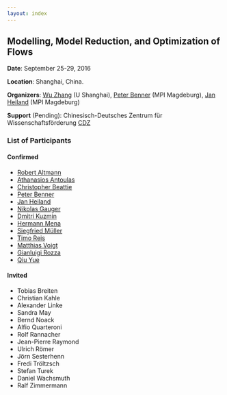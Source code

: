 ```yaml
---
layout: index
---
```


Modelling, Model Reduction, and Optimization of Flows
---

**Date**: September 25-29, 2016 

**Location**: Shanghai, China. 

**Organizers**: [Wu Zhang](http://www.hpcc.shu.edu.cn/Portals/283/people/zhangwu.html) (U Shanghai), [Peter Benner](http://www.mpi-magdeburg.mpg.de/mitarbeiter/26532/15020) (MPI Magdeburg), [Jan Heiland](http://www.mpi-magdeburg.mpg.de/mitarbeiter/29457/834708) (MPI Magdeburg)

**Support** (Pending): Chinesisch-Deutsches Zentrum für Wissenschaftsförderung [CDZ](http://www.sinogermanscience.org.cn/de/index.html)

### List of Participants

#### Confirmed
 * [Robert Altmann](https://www.math.tu-berlin.de/fachgebiete_ag_modnumdiff/fg_numerische_mathematik/v-menue/mitarbeiter/robert_altmann/home/)
 * [Athanasios Antoulas](https://www.jacobs-university.de/directory/aantoulas)
 * [Christopher Beattie](https://www.math.vt.edu/people/beattie/research/Research_Interests.html)
 * [Peter Benner](http://www.mpi-magdeburg.mpg.de/mitarbeiter/26532/15020)
 * [Jan Heiland](http://www.mpi-magdeburg.mpg.de/mitarbeiter/29457/834708)
 * [Nikolas Gauger](http://www.scicomp.uni-kl.de/team/gauger/)
 * [Dmitri Kuzmin](http://www.mathematik.uni-dortmund.de/de/personen/person/Dmitri+Kuzmin.html)
 * [Hermann Mena](http://homepage.uibk.ac.at/~c7021020/)
 * [Siegfried M&uuml;ller](https://www.igpm.rwth-aachen.de/personen/mueller)
 * [Timo Reis](http://www.math.uni-hamburg.de/home/reis/index.html.en)
 * [Matthias Voigt](http://www.math.tu-berlin.de/fachgebiete_ag_modnumdiff/fg_numerische_mathematik/v_menue/mitarbeiter/matthias_voigt/home/)
 * [Gianluigi Rozza](http://www.math.sissa.it/users/gianluigi-rozza)
 * [Qiu Yue](http://www.mpi-magdeburg.mpg.de/employees/47281/823076)

#### Invited
 * Tobias Breiten
 * Christian Kahle
 * Alexander Linke
 * Sandra May
 * Bernd Noack
 * Alfio Quarteroni
 * Rolf Rannacher
 * Jean-Pierre Raymond
 * Ulrich R&ouml;mer
 * J&ouml;rn Sesterhenn
 * Fredi Tr&ouml;ltzsch
 * Stefan Turek
 * Daniel Wachsmuth
 * Ralf Zimmermann
